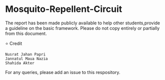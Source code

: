 # Mosquito-Repellent-Circuit
The report has been made publicly available to help other students,provide a guideline on the basic framework. Please do not copy entirely or partially from this document.

⭐ Credit

    Nusrat Jahan Papri
    Jannatul Maua Nazia
    Shahida Akter

For any queries, please add an issue to this respository.
